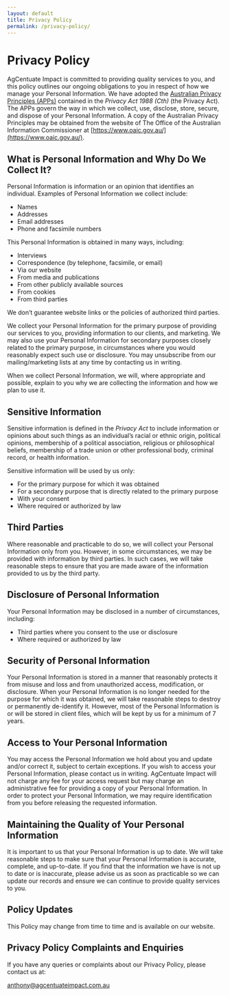 ```yaml
---
layout: default
title: Privacy Policy
permalink: /privacy-policy/
---
```


# Privacy Policy

AgCentuate Impact is committed to providing quality services to you, and this policy outlines our ongoing obligations to you in respect of how we manage your Personal Information. We have adopted the [Australian Privacy Principles (APPs)](https://www.oaic.gov.au/) contained in the *Privacy Act 1988 (Cth)* (the Privacy Act). The APPs govern the way in which we collect, use, disclose, store, secure, and dispose of your Personal Information. A copy of the Australian Privacy Principles may be obtained from the website of The Office of the Australian Information Commissioner at [https://www.oaic.gov.au/](https://www.oaic.gov.au/).

## What is Personal Information and Why Do We Collect It?

Personal Information is information or an opinion that identifies an individual. Examples of Personal Information we collect include:

- Names
- Addresses
- Email addresses
- Phone and facsimile numbers

This Personal Information is obtained in many ways, including:

- Interviews
- Correspondence (by telephone, facsimile, or email)
- Via our website
- From media and publications
- From other publicly available sources
- From cookies
- From third parties

We don’t guarantee website links or the policies of authorized third parties.

We collect your Personal Information for the primary purpose of providing our services to you, providing information to our clients, and marketing. We may also use your Personal Information for secondary purposes closely related to the primary purpose, in circumstances where you would reasonably expect such use or disclosure. You may unsubscribe from our mailing/marketing lists at any time by contacting us in writing.

When we collect Personal Information, we will, where appropriate and possible, explain to you why we are collecting the information and how we plan to use it.

## Sensitive Information

Sensitive information is defined in the *Privacy Act* to include information or opinions about such things as an individual’s racial or ethnic origin, political opinions, membership of a political association, religious or philosophical beliefs, membership of a trade union or other professional body, criminal record, or health information.

Sensitive information will be used by us only:

- For the primary purpose for which it was obtained
- For a secondary purpose that is directly related to the primary purpose
- With your consent
- Where required or authorized by law

## Third Parties

Where reasonable and practicable to do so, we will collect your Personal Information only from you. However, in some circumstances, we may be provided with information by third parties. In such cases, we will take reasonable steps to ensure that you are made aware of the information provided to us by the third party.

## Disclosure of Personal Information

Your Personal Information may be disclosed in a number of circumstances, including:

- Third parties where you consent to the use or disclosure
- Where required or authorized by law

## Security of Personal Information

Your Personal Information is stored in a manner that reasonably protects it from misuse and loss and from unauthorized access, modification, or disclosure. When your Personal Information is no longer needed for the purpose for which it was obtained, we will take reasonable steps to destroy or permanently de-identify it. However, most of the Personal Information is or will be stored in client files, which will be kept by us for a minimum of 7 years.

## Access to Your Personal Information

You may access the Personal Information we hold about you and update and/or correct it, subject to certain exceptions. If you wish to access your Personal Information, please contact us in writing. AgCentuate Impact will not charge any fee for your access request but may charge an administrative fee for providing a copy of your Personal Information. In order to protect your Personal Information, we may require identification from you before releasing the requested information.

## Maintaining the Quality of Your Personal Information

It is important to us that your Personal Information is up to date. We will take reasonable steps to make sure that your Personal Information is accurate, complete, and up-to-date. If you find that the information we have is not up to date or is inaccurate, please advise us as soon as practicable so we can update our records and ensure we can continue to provide quality services to you.

## Policy Updates

This Policy may change from time to time and is available on our website.

## Privacy Policy Complaints and Enquiries

If you have any queries or complaints about our Privacy Policy, please contact us at:
 
<a href="mailto:&#97;&#110;&#116;&#104;&#111;&#110;&#121;&#64;&#97;&#103;&#99;&#101;&#110;&#116;&#117;&#97;&#116;&#101;&#105;&#109;&#112;&#97;&#99;&#116;&#46;&#99;&#111;&#109;&#46;&#97;&#117;">&#97;&#110;&#116;&#104;&#111;&#110;&#121;&#64;&#97;&#103;&#99;&#101;&#110;&#116;&#117;&#97;&#116;&#101;&#105;&#109;&#112;&#97;&#99;&#116;&#46;&#99;&#111;&#109;&#46;&#97;&#117;</a>
<br>